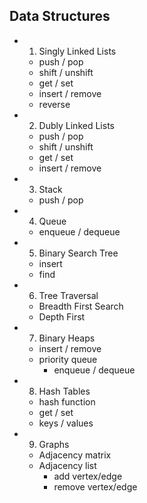 ## Data Structures

- 1. Singly Linked Lists

  - push / pop
  - shift / unshift
  - get / set
  - insert / remove
  - reverse

- 2. Dubly Linked Lists

  - push / pop
  - shift / unshift
  - get / set
  - insert / remove

- 3. Stack

  - push / pop

- 4. Queue

  - enqueue / dequeue

- 5. Binary Search Tree

  - insert
  - find

- 6. Tree Traversal
  - Breadth First Search
  - Depth First
- 7. Binary Heaps

  - insert / remove
  - priority queue
    - enqueue / dequeue

- 8. Hash Tables

  - hash function
  - get / set
  - keys / values

- 9. Graphs
  - Adjacency matrix
  - Adjacency list
    - add vertex/edge
    - remove vertex/edge
